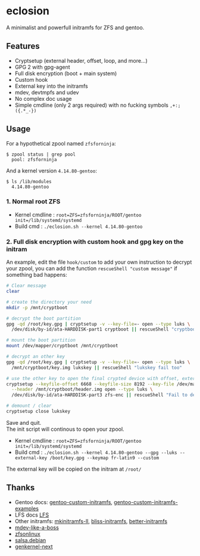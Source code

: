 # eclosion
A minimalist and powerfull initramfs for ZFS and gentoo. 

## Features

+ Cryptsetup (external header, offset, loop, and more...)
+ GPG 2 with gpg-agent
+ Full disk encryption (boot + main system)
+ Custom hook
+ External key into the initramfs
+ mdev, devtmpfs and udev
+ No complex doc usage
+ Simple cmdline (only 2 args required) with no fucking symbols `,+:;({.*_-})`

## Usage
For a hypothetical zpool named `zfsforninja`:

    $ zpool status | grep pool
      pool: zfsforninja

And a kernel version `4.14.80-gentoo`:

    $ ls /lib/modules
      4.14.80-gentoo

### 1. Normal root ZFS

+ Kernel cmdline : ` root=ZFS=zfsforninja/ROOT/gentoo init=/lib/systemd/systemd `
+ Build cmd : ` ./eclosion.sh --kernel 4.14.80-gentoo `

### 2. Full disk encryption with custom hook and gpg key on the initram
An example, edit the file `hook/custom` to add your own instruction to decrypt your zpool, you can add the function `rescueShell "custom message"` if something bad happens:

```sh
# Clear message
clear 

# create the directory your need
mkdir -p /mnt/cryptboot

# decrypt the boot partition
gpg -qd /root/key.gpg | cryptsetup -v --key-file=- open --type luks \
  /dev/disk/by-id/ata-HARDDISK-part1 cryptboot || rescueShell "cryptboot fail to mount"

# mount the boot partition
mount /dev/mapper/cryptboot /mnt/cryptboot

# decrypt an other key
gpg -qd /root/key.gpg | cryptsetup -v --key-file=- open --type luks \
  /mnt/cryptboot/key.img lukskey || rescueShell "lukskey fail too"

# use the other key to open the final crypted device with offset, external header, etc...
cryptsetup --keyfile-offset 6668 --keyfile-size 8192 --key-file /dev/mapper/lukskey \
  --header /mnt/cryptboot/header.img open --type luks \
  /dev/disk/by-id/ata-HARDDISK-part3 zfs-enc || rescueShell "Fail to decrypt zfs-enc"

# demount / clear
cryptsetup close lukskey
```
Save and quit.  
The init script will continous to open your zpool.

+ Kernel cmdline : ` root=ZFS=zfsforninja/ROOT/gentoo init=/lib/systemd/systemd `
+ Build cmd : ` ./eclosion.sh --kernel 4.14.80-gentoo --gpg --luks --external-key /boot/key.gpg --keymap fr-latin9 --custom `

The external key will be copied on the initram at `/root/`

## Thanks
+ Gentoo docs: [gentoo-custom-initramfs](https://wiki.gentoo.org/wiki/Custom_Initramfs), [gentoo-custom-initramfs-examples](https://wiki.gentoo.org/wiki/Custom_Initramfs/Examples)
+ LFS docs [LFS](http://www.linuxfromscratch.org/blfs/view/svn/postlfs/initramfs.html)
+ Other initramfs: [mkinitramfs-ll](https://github.com/tokiclover/mkinitramfs-ll), [bliss-initramfs](https://github.com/fearedbliss/bliss-initramfs), [better-initramfs](https://github.com/slashbeast/better-initramfs)
+ [mdev-like-a-boss](https://github.com/slashbeast/mdev-like-a-boss)
+ [zfsonlinux](https://github.com/zfsonlinux/zfs/tree/master/contrib/initramfs)
+ [salsa.debian](https://salsa.debian.org/systemd-team/systemd/tree/master/debian/extra/initramfs-tools)
+ [genkernel-next](https://github.com/Sabayon/genkernel-next)
